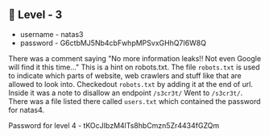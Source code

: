 <h2>🔰 Level - 3</h2>

- username - natas3
- password - G6ctbMJ5Nb4cbFwhpMPSvxGHhQ7I6W8Q

There was a comment saying "No more information leaks!! Not even Google will find it this time..."
This is a hint on robots.txt. The file `robots.txt` is used to indicate which parts of website, web crawlers and stuff like that are allowed to look into. 
Checkedout `robots.txt` by adding it at the end of url. Inside it was a note to disallow an endpoint `/s3cr3t/`
Went to `/s3cr3t/`. There was a file listed there called `users.txt` which contained the password for natas4.

Password for level 4 - tKOcJIbzM4lTs8hbCmzn5Zr4434fGZQm